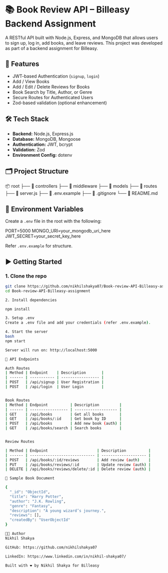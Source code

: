 # 📚 Book Review API – Billeasy Backend Assignment

A RESTful API built with Node.js, Express, and MongoDB that allows users to sign up, log in, add books, and leave reviews. This project was developed as part of a backend assignment for Billeasy.

## 🚀 Features

- JWT-based Authentication (`signup`, `login`)
- Add / View Books
- Add / Edit / Delete Reviews for Books
- Book Search by Title, Author, or Genre
- Secure Routes for Authenticated Users
- Zod-based validation (optional enhancement)

## 🛠️ Tech Stack

- **Backend:** Node.js, Express.js
- **Database:** MongoDB, Mongoose
- **Authentication:** JWT, bcrypt
- **Validation:** Zod
- **Environment Config:** dotenv

## 🗂️ Project Structure

📦 root
├── 📁 controllers
├── 📁 middleware
├── 📁 models
├── 📁 routes
├── 📄 server.js
├── 📄 .env.example
├── 📄 .gitignore
└── 📄 README.md


## 🔐 Environment Variables

Create a `.env` file in the root with the following:

PORT=5000
MONGO_URI=your_mongodb_uri_here
JWT_SECRET=your_secret_key_here


Refer `.env.example` for structure.

## ▶️ Getting Started

### 1. Clone the repo

```bash
git clone https://github.com/nikhilshakya07/Book-review-API-Billeasy-assignment.git
cd Book-review-API-Billeasy-assignment

2. Install dependencies

npm install

3. Setup .env
Create a .env file and add your credentials (refer .env.example).

4. Start the server
bash
npm start

Server will run on: http://localhost:5000

📮 API Endpoints

Auth Routes
| Method | Endpoint    | Description       |
| ------ | ----------- | ----------------- |
| POST   | /api/signup | User Registration |
| POST   | /api/login  | User Login        |


Book Routes
| Method | Endpoint          | Description         |
| ------ | ----------------- | ------------------- |
| GET    | /api/books        | Get all books       |
| GET    | /api/books/:id    | Get book by ID      |
| POST   | /api/books        | Add new book (auth) |
| GET    | /api/books/search | Search books        |


Review Routes

| Method | Endpoint                      | Description          |
| ------ | ----------------------------- | -------------------- |
| POST   | /api/books/:id/reviews        | Add review (auth)    |
| PUT    | /api/books/reviews/:id        | Update review (auth) |
| DELETE | /api/books/reviews/delete/:id | Delete review (auth) |

📸 Sample Book Document

{
  "_id": "ObjectId",
  "title": "Harry Potter",
  "author": "J.K. Rowling",
  "genre": "Fantasy",
  "description": "A young wizard’s journey.",
  "reviews": [],
  "createdBy": "UserObjectId"
}

🧑‍💻 Author
Nikhil Shakya

GitHub: https://github.com/nikhilshakya07

LinkedIn: https://www.linkedin.com/in/nikhil-shakya07/

Built with ❤️ by Nikhil Shakya for Billeasy